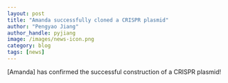 ```yaml
---
layout: post
title: "Amanda successfully cloned a CRISPR plasmid"
author: "Pengyao Jiang"
author_handle: pyjiang
image: /images/news-icon.png
category: blog
tags: [news]
---
```


[Amanda] has confirmed the successful construction of a CRISPR plasmid! 


